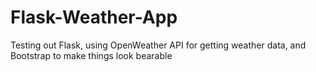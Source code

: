 # Flask-Weather-App
Testing out Flask, using OpenWeather API for getting weather data, and Bootstrap to make things look bearable
